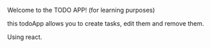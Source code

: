 Welcome to the TODO APP! (for learning purposes)

this todoApp allows you to create tasks, edit them and remove them. 

Using react. 
